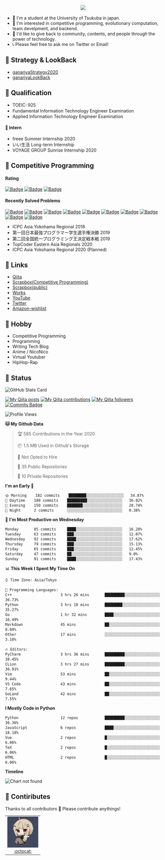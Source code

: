 <!-- 
```bash
$ docker run --rm ganariya/ganariya:ascii

  __ _  __ _ _ __   __ _ _ __(_)_   _  __ _
 / _` |/ _` | '_ \ / _` | '__| | | | |/ _` |
| (_| | (_| | | | | (_| | |  | | |_| | (_| |
 \__, |\__,_|_| |_|\__,_|_|  |_|\__, |\__,_|
 |___/                          |___/

``` -->

<div align="center">
  <img src="https://media1.tenor.com/images/231ed5e3ad49ebbfd3770031cc1b3f75/tenor.gif?itemid=7432079"/>
</div>

- 🏫 I'm a student at the University of Tsukuba in japan.
- 🌱 I'm interested in competitive programming, evolutionary computation, team develpment, and backend.
- 💖 I'd like to give back to community, contents, and people through the power of technology.
- 📞 Please feel free to ask me on Twitter or Email!

## 🐾 Strategy & LookBack

- [ganariyaStrategy2020](https://docs.google.com/presentation/d/1miXe07Y9XukI6bwbh8q4TjisLdw-n51e3prdmfTTCgY/edit)
- [ganariyaLookBack](https://drive.google.com/drive/folders/16P73HK-dLVChC2ivkYosRIY9bT6VXmaC?usp=sharing)

## 🐾 Qualification

- TOEIC: 925
- Fundamental Information Technology Engineer Examination　
- Applied Information Technology Engineer Examination

#### 🐾 Intern

- freee Summer Internship 2020
- いい生活 Long-term Internship
- VOYAGE GROUP Sunrise Internship 2020

## 🐾 Competitive Programming

#### Rating

[![Badge](https://cp-logo.vercel.app/atcoder/ganariya2525)](https://atcoder.jp/users/ganariya2525) [![Badge](https://cp-logo.vercel.app/codeforces/ganariya)](https://codeforces.com/profile/ganariya) [![Badge](https://cp-logo.vercel.app/yukicoder/ganariya)](https://yukicoder.me/users/3037)

<!--START_SECTION:custom_action-->
#### Recently Solved Problems
[![Badge](https://img.shields.io/static/v1?label=ABC183F%20600&message=AC&color=brightgreen)](https://atcoder.jp/contests/abc183/submissions/18190478)
[![Badge](https://img.shields.io/static/v1?label=ABC183E%20500&message=AC&color=brightgreen)](https://atcoder.jp/contests/abc183/submissions/18190033)
[![Badge](https://img.shields.io/static/v1?label=ABC183F%20600&message=AC&color=brightgreen)](https://atcoder.jp/contests/abc183/submissions/18185584)
[![Badge](https://img.shields.io/static/v1?label=ABC183F%200&message=WA&color=yellow)](https://atcoder.jp/contests/abc183/submissions/18185565)
[![Badge](https://img.shields.io/static/v1?label=ABC183F%200&message=CE&color=yellow)](https://atcoder.jp/contests/abc183/submissions/18173922)
[![Badge](https://img.shields.io/static/v1?label=ABC183E%20500&message=AC&color=brightgreen)](https://atcoder.jp/contests/abc183/submissions/18173559)
[![Badge](https://img.shields.io/static/v1?label=ABC183D%20400&message=AC&color=brightgreen)](https://atcoder.jp/contests/abc183/submissions/18171454)
[![Badge](https://img.shields.io/static/v1?label=ABC183C%20300&message=AC&color=brightgreen)](https://atcoder.jp/contests/abc183/submissions/18171339)
[![Badge](https://img.shields.io/static/v1?label=ABC183B%20200&message=AC&color=brightgreen)](https://atcoder.jp/contests/abc183/submissions/18171247)
[![Badge](https://img.shields.io/static/v1?label=ABC183A%20100&message=AC&color=brightgreen)](https://atcoder.jp/contests/abc183/submissions/18171148)

<!--END_SECTION:custom_action-->

- ICPC Asia Yokohama Regional 2018
- 第一回日本最強プログラマー学生選手権決勝 2019
- 第二回全国統一プログラミング王決定戦本戦 2019
- TopCoder Eastern Asia Regionals 2020
- ICPC Asia Yokohama Regional 2020 (Planned)

## 🐾 Links

- [Qiita](https://qiita.com/ganariya)
- [Scrapbox(Competitive Programming)](https://scrapbox.io/ganariya/)
- [Scrapbox(public)](https://scrapbox.io/ganariya-public/)
- [Works](https://ganariya.github.io/works/)
- [YouTube](https://www.youtube.com/channel/UCPTKMrRhOSf30v59Ktbpl1A)
- [Twitter](https://twitter.com/ganariya)
- [Amazon-wishlist](https://www.amazon.co.jp/hz/wishlist/ls/7297J1ZN3DSH)

## 🐾 Hobby

- Competitive Programming
- Programming
- Writing Tech Blog
- Anime / NicoNico
- Virtual Youtuber
- HipHop-Rap

## 🐾 Status

![GitHub Stats Card](https://github-readme-stats.vercel.app/api?username=Ganariya&count_private=true&show_icons=true&theme=dracula)


[![My Qiita posts](https://qiita-badge.apiapi.app/s/ganariya/posts.svg)](http://qiita.com/ganariya) 
[![My Qiita contributions](https://qiita-badge.apiapi.app/s/ganariya/contributions.svg)](http://qiita.com/ganariya) [![My Qiita followers](https://qiita-badge.apiapi.app/s/ganariya/followers.svg)](http://qiita.com/ganariya) [![Commits Badge](https://badges.pufler.dev/commits/monthly/Ganariya)](https://github.com/Ganariya)

<!--START_SECTION:waka-->
![Profile Views](http://img.shields.io/badge/Profile%20Views-103-blue)

**🐱 My Github Data** 

> 🏆 585 Contributions in the Year 2020
 > 
> 📦 1.5 MB Used in Github's Storage 
 > 
> 🚫 Not Opted to Hire
 > 
> 📜 35 Public Repositories
 > 
> 🔑 10 Private Repositories 

**I'm an Early 🐤** 

```text
🌞 Morning    182 commits    ████████░░░░░░░░░░░░░░░░░   34.87% 
🌆 Daytime    188 commits    █████████░░░░░░░░░░░░░░░░   36.02% 
🌃 Evening    150 commits    ███████░░░░░░░░░░░░░░░░░░   28.74% 
🌙 Night      2 commits      ░░░░░░░░░░░░░░░░░░░░░░░░░   0.38%

```
📅 **I'm Most Productive on Wednesday** 

```text
Monday       85 commits     ████░░░░░░░░░░░░░░░░░░░░░   16.28% 
Tuesday      63 commits     ███░░░░░░░░░░░░░░░░░░░░░░   12.07% 
Wednesday    92 commits     ████░░░░░░░░░░░░░░░░░░░░░   17.62% 
Thursday     79 commits     ███░░░░░░░░░░░░░░░░░░░░░░   15.13% 
Friday       65 commits     ███░░░░░░░░░░░░░░░░░░░░░░   12.45% 
Saturday     47 commits     ██░░░░░░░░░░░░░░░░░░░░░░░   9.0% 
Sunday       91 commits     ████░░░░░░░░░░░░░░░░░░░░░   17.43%

```


📊 **This Week I Spent My Time On** 

```text
⌚︎ Time Zone: Asia/Tokyo

💬 Programming Languages: 
C++                      3 hrs 26 mins       █████████░░░░░░░░░░░░░░░░   36.73% 
Python                   3 hrs 18 mins       ████████░░░░░░░░░░░░░░░░░   35.27% 
Go                       1 hr 32 mins        ████░░░░░░░░░░░░░░░░░░░░░   16.49% 
Markdown                 45 mins             ██░░░░░░░░░░░░░░░░░░░░░░░   8.08% 
Other                    17 mins             ░░░░░░░░░░░░░░░░░░░░░░░░░   3.18%

🔥 Editors: 
PyCharm                  3 hrs 36 mins       █████████░░░░░░░░░░░░░░░░   38.45% 
CLion                    3 hrs 27 mins       █████████░░░░░░░░░░░░░░░░   36.91% 
Vim                      53 mins             ██░░░░░░░░░░░░░░░░░░░░░░░   9.44% 
VS Code                  43 mins             ██░░░░░░░░░░░░░░░░░░░░░░░   7.65% 
GoLand                   42 mins             ██░░░░░░░░░░░░░░░░░░░░░░░   7.55%

```

**I Mostly Code in Python** 

```text
Python                   12 repos            █████████░░░░░░░░░░░░░░░░   36.36% 
JavaScript               6 repos             ████░░░░░░░░░░░░░░░░░░░░░   18.18% 
Vue                      2 repos             █░░░░░░░░░░░░░░░░░░░░░░░░   6.06% 
TeX                      2 repos             █░░░░░░░░░░░░░░░░░░░░░░░░   6.06% 
HTML                     2 repos             █░░░░░░░░░░░░░░░░░░░░░░░░   6.06%

```


**Timeline**

![Chart not found](https://github.com/Ganariya/Ganariya/blob/master/charts/bar_graph.png) 


<!--END_SECTION:waka-->

## 🐾 Contiributes

Thanks to all contributors 🎉
Please contribute anythings!

<table>
  <tr>
    <td align="center"><a href="https://github.com/Ganariya"><img src="https://github.com/Ganariya/Ganariya/blob/master/ganariya.png?raw=true" width="100px;" alt="ganariya"/><br /><a href="https://github.com/Ganariya" title="Code">:octocat: </a></a></td>
  </tr>
</table>








